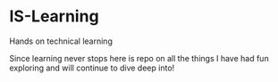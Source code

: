 # IS-Learning
Hands on technical learning


Since learning never stops here is repo on all the things I have had fun exploring and will continue to dive deep into!
